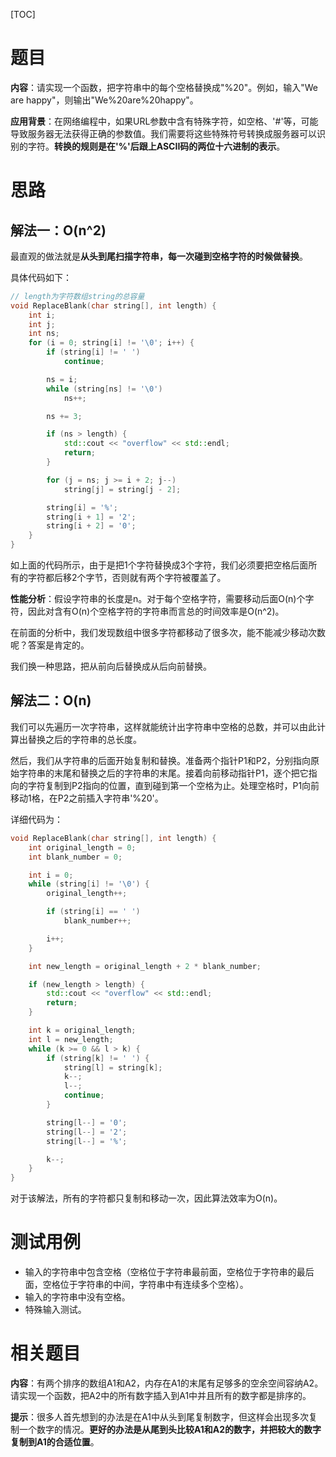 [TOC]

# 题目

**内容**：请实现一个函数，把字符串中的每个空格替换成"%20"。例如，输入"We are happy"，则输出"We%20are%20happy"。

**应用背景**：在网络编程中，如果URL参数中含有特殊字符，如空格、'#'等，可能导致服务器无法获得正确的参数值。我们需要将这些特殊符号转换成服务器可以识别的字符。**转换的规则是在'%'后跟上ASCII码的两位十六进制的表示**。



# 思路

## 解法一：O(n^2)

最直观的做法就是**从头到尾扫描字符串，每一次碰到空格字符的时候做替换**。

具体代码如下：

``` c++
// length为字符数组string的总容量
void ReplaceBlank(char string[], int length) {
	int i;
	int j;
	int ns;
	for (i = 0; string[i] != '\0'; i++) {
		if (string[i] != ' ') 
			continue;

		ns = i;
		while (string[ns] != '\0') 
			ns++;

		ns += 3;

		if (ns > length) {
			std::cout << "overflow" << std::endl;
			return;
		}

		for (j = ns; j >= i + 2; j--)
			string[j] = string[j - 2];

		string[i] = '%';
		string[i + 1] = '2';
		string[i + 2] = '0';
	}
}
```

如上面的代码所示，由于是把1个字符替换成3个字符，我们必须要把空格后面所有的字符都后移2个字节，否则就有两个字符被覆盖了。

**性能分析**：假设字符串的长度是n。对于每个空格字符，需要移动后面O(n)个字符，因此对含有O(n)个空格字符的字符串而言总的时间效率是O(n^2)。

在前面的分析中，我们发现数组中很多字符都移动了很多次，能不能减少移动次数呢？答案是肯定的。

我们换一种思路，把从前向后替换成从后向前替换。

## 解法二：O(n)



我们可以先遍历一次字符串，这样就能统计出字符串中空格的总数，并可以由此计算出替换之后的字符串的总长度。

然后，我们从字符串的后面开始复制和替换。准备两个指针P1和P2，分别指向原始字符串的末尾和替换之后的字符串的末尾。接着向前移动指针P1，逐个把它指向的字符复制到P2指向的位置，直到碰到第一个空格为止。处理空格时，P1向前移动1格，在P2之前插入字符串'%20'。

详细代码为：

``` c++
void ReplaceBlank(char string[], int length) {
	int original_length = 0;
	int blank_number = 0;

	int i = 0;
	while (string[i] != '\0') {
		original_length++;

		if (string[i] == ' ')
			blank_number++;

		i++;
	}

	int new_length = original_length + 2 * blank_number;

	if (new_length > length) {
		std::cout << "overflow" << std::endl;
		return;
	}

	int k = original_length;
	int l = new_length;
	while (k >= 0 && l > k) {
		if (string[k] != ' ') {
			string[l] = string[k];
			k--;
			l--;
			continue;
		} 

		string[l--] = '0';
		string[l--] = '2';
		string[l--] = '%';

		k--;
	}
}
```

对于该解法，所有的字符都只复制和移动一次，因此算法效率为O(n)。

# 测试用例

* 输入的字符串中包含空格（空格位于字符串最前面，空格位于字符串的最后面，空格位于字符串的中间，字符串中有连续多个空格）。
* 输入的字符串中没有空格。
* 特殊输入测试。

# 相关题目

**内容**：有两个排序的数组A1和A2，内存在A1的末尾有足够多的空余空间容纳A2。请实现一个函数，把A2中的所有数字插入到A1中并且所有的数字都是排序的。

**提示**：很多人首先想到的办法是在A1中从头到尾复制数字，但这样会出现多次复制一个数字的情况。**更好的办法是从尾到头比较A1和A2的数字，并把较大的数字复制到A1的合适位置**。